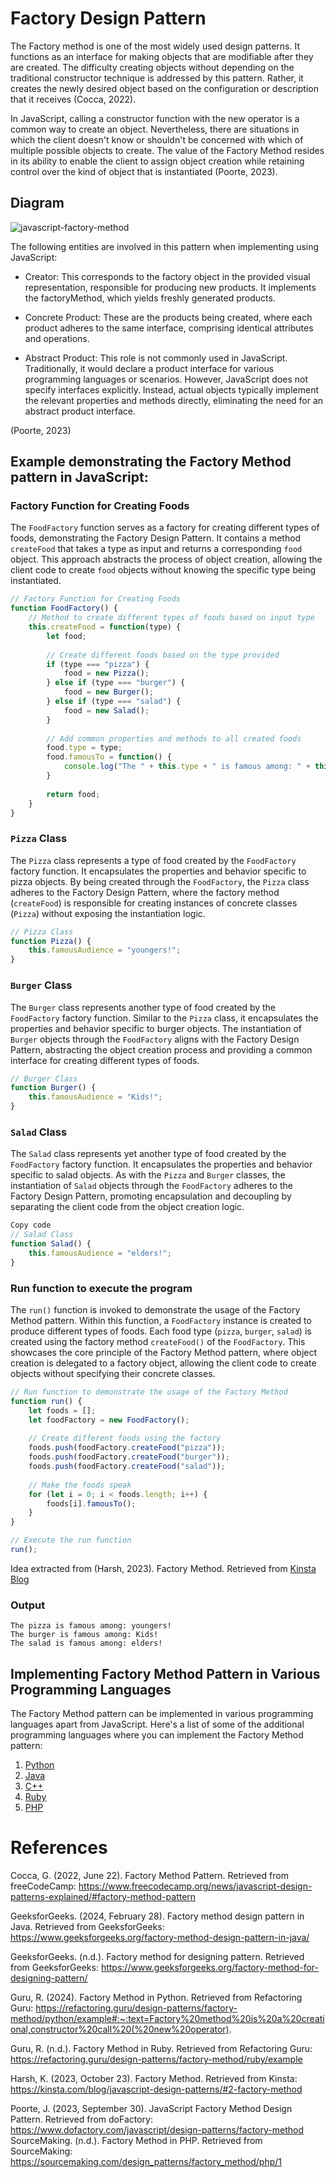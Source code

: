 # Factory Design Pattern

The Factory method is one of the most widely used design patterns. It functions as an interface for making objects that are modifiable after they are created. The difficulty creating objects without depending on the traditional constructor technique is addressed by this pattern. Rather, it creates the newly desired object based on the configuration or description that it receives (Cocca, 2022).


In JavaScript, calling a constructor function with the new operator is a common way to create an object. Nevertheless, there are situations in which the client doesn't know or shouldn't be concerned with which of multiple possible objects to create. The value of the Factory Method resides in its ability to enable the client to assign object creation while retaining control over the kind of object that is instantiated (Poorte, 2023).

## Diagram
![javascript-factory-method](https://github.com/nazrinzuwair/pattern-library/assets/144160072/f5ab27dc-bd49-4c0b-9fed-92bce6f7df4d)

The following entities are involved in this pattern when implementing using JavaScript:

   - Creator: This corresponds to the factory object in the provided visual representation, responsible for producing new products. It implements the factoryMethod, which yields freshly generated products.

   - Concrete Product: These are the products being created, where each product adheres to the same interface, comprising identical attributes and operations.

   - Abstract Product: This role is not commonly used in JavaScript. Traditionally, it would declare a product interface for various programming languages or scenarios. However, JavaScript does not specify interfaces explicitly. Instead, actual objects typically implement the relevant properties and methods directly, eliminating the need for an abstract product interface.

(Poorte, 2023)

## Example demonstrating the Factory Method pattern in JavaScript:

### Factory Function for Creating Foods

The `FoodFactory` function serves as a factory for creating different types of foods, demonstrating the Factory Design Pattern. It contains a method `createFood` that takes a type as input and returns a corresponding `food` object. This approach abstracts the process of object creation, allowing the client code to create `food` objects without knowing the specific type being instantiated.

```javascript
// Factory Function for Creating Foods
function FoodFactory() {
    // Method to create different types of foods based on input type
    this.createFood = function(type) {
        let food;
        
        // Create different foods based on the type provided
        if (type === "pizza") {
            food = new Pizza();
        } else if (type === "burger") {
            food = new Burger();
        } else if (type === "salad") {
            food = new Salad();
        }
        
        // Add common properties and methods to all created foods
        food.type = type;
        food.famousTo = function() {
            console.log("The " + this.type + " is famous among: " + this.famousAudience);
        }
        
        return food;
    }
}
```
### `Pizza` Class 

The `Pizza` class represents a type of food created by the `FoodFactory` factory function. It encapsulates the properties and behavior specific to pizza objects. By being created through the `FoodFactory`, the `Pizza` class adheres to the Factory Design Pattern, where the factory method (`createFood`) is responsible for creating instances of concrete classes (`Pizza`) without exposing the instantiation logic.

```javascript
// Pizza Class
function Pizza() {
    this.famousAudience = "youngers!";
}
```

### `Burger` Class 

The `Burger` class represents another type of food created by the `FoodFactory` factory function. Similar to the `Pizza` class, it encapsulates the properties and behavior specific to burger objects. The instantiation of `Burger` objects through the `FoodFactory` aligns with the Factory Design Pattern, abstracting the object creation process and providing a common interface for creating different types of foods.

```javascript
// Burger Class
function Burger() {
    this.famousAudience = "Kids!";
}
```

### `Salad` Class 

The `Salad` class represents yet another type of food created by the `FoodFactory` factory function. It encapsulates the properties and behavior specific to salad objects. As with the `Pizza` and `Burger` classes, the instantiation of `Salad` objects through the `FoodFactory` adheres to the Factory Design Pattern, promoting encapsulation and decoupling by separating the client code from the object creation logic.

```javascript
Copy code
// Salad Class
function Salad() {
    this.famousAudience = "elders!";
}
```

### Run function to execute the program

The `run()` function is invoked to demonstrate the usage of the Factory Method pattern. Within this function, a `FoodFactory` instance is created to produce different types of foods. Each food type (`pizza`, `burger`, `salad`) is created using the factory method `createFood()` of the `FoodFactory`. This showcases the core principle of the Factory Method pattern, where object creation is delegated to a factory object, allowing the client code to create objects without specifying their concrete classes.

```javascript
// Run function to demonstrate the usage of the Factory Method
function run() {
    let foods = [];
    let foodFactory = new FoodFactory();
    
    // Create different foods using the factory
    foods.push(foodFactory.createFood("pizza"));
    foods.push(foodFactory.createFood("burger"));
    foods.push(foodFactory.createFood("salad"));
    
    // Make the foods speak
    for (let i = 0; i < foods.length; i++) {
        foods[i].famousTo();
    }
}

// Execute the run function
run();
```
Idea extracted from (Harsh, 2023). Factory Method. Retrieved from [Kinsta Blog](https://kinsta.com/blog/javascript-design-patterns/#2-factory-method)

### Output

```
The pizza is famous among: youngers!
The burger is famous among: Kids!
The salad is famous among: elders!
```


## Implementing Factory Method Pattern in Various Programming Languages

The Factory Method pattern can be implemented in various programming languages apart from JavaScript. Here's a list of some of the additional programming languages where you can implement the Factory Method pattern:

1. [Python](https://refactoring.guru/design-patterns/factory-method/python/example#:~:text=Factory%20method%20is%20a%20creational,constructor%20call%20(%20new%20operator).)
2. [Java](https://www.geeksforgeeks.org/factory-method-design-pattern-in-java/)
3. [C++](https://www.geeksforgeeks.org/factory-method-for-designing-pattern/)
5. [Ruby](https://refactoring.guru/design-patterns/factory-method/ruby/example)
5. [PHP](https://sourcemaking.com/design_patterns/factory_method/php/1)


# References

Cocca, G. (2022, June 22). Factory Method Pattern. Retrieved from freeCodeCamp: https://www.freecodecamp.org/news/javascript-design-patterns-explained/#factory-method-pattern

GeeksforGeeks. (2024, February 28). Factory method design pattern in Java. Retrieved from GeeksforGeeks: https://www.geeksforgeeks.org/factory-method-design-pattern-in-java/

GeeksforGeeks. (n.d.). Factory method for designing pattern. Retrieved from GeeksforGeeks: https://www.geeksforgeeks.org/factory-method-for-designing-pattern/

Guru, R. (2024). Factory Method in Python. Retrieved from Refactoring Guru: https://refactoring.guru/design-patterns/factory-method/python/example#:~:text=Factory%20method%20is%20a%20creational,constructor%20call%20(%20new%20operator).

Guru, R. (n.d.). Factory Method in Ruby. Retrieved from Refactoring Guru: https://refactoring.guru/design-patterns/factory-method/ruby/example

Harsh, K. (2023, October 23). Factory Method. Retrieved from Kinsta: https://kinsta.com/blog/javascript-design-patterns/#2-factory-method

Poorte, J. (2023, September 30). JavaScript Factory Method Design Pattern. Retrieved from doFactory: https://www.dofactory.com/javascript/design-patterns/factory-method
SourceMaking. (n.d.). Factory Method in PHP. Retrieved from SourceMaking: https://sourcemaking.com/design_patterns/factory_method/php/1


